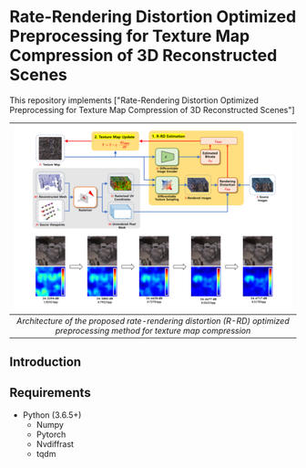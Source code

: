 # Rate-Rendering Distortion Optimized Preprocessing for Texture Map Compression of 3D Reconstructed Scenes
This repository implements ["Rate-Rendering Distortion Optimized Preprocessing for Texture Map Compression of 3D Reconstructed Scenes"]

| ![Samples](./representative.jpg) |
|:--:|
| *Architecture of the proposed rate-rendering distortion (R-RD) optimized preprocessing method for texture map compression* |

## Introduction

## Requirements
+ Python (3.6.5+)
  + Numpy 
  + Pytorch 
  + Nvdiffrast
  + tqdm
